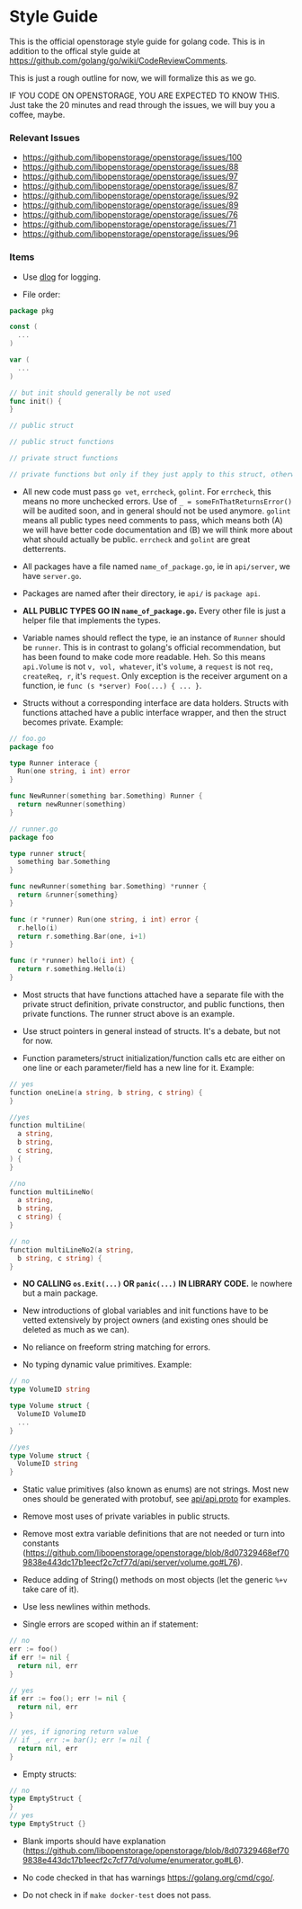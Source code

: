 # Style Guide

This is the official openstorage style guide for golang code. This is in addition to the offical style guide at https://github.com/golang/go/wiki/CodeReviewComments.

This is just a rough outline for now, we will formalize this as we go.

IF YOU CODE ON OPENSTORAGE, YOU ARE EXPECTED TO KNOW THIS. Just take the 20 minutes and read through the issues, we will buy you a coffee, maybe.

### Relevant Issues

* https://github.com/libopenstorage/openstorage/issues/100
* https://github.com/libopenstorage/openstorage/issues/88
* https://github.com/libopenstorage/openstorage/issues/97
* https://github.com/libopenstorage/openstorage/issues/87
* https://github.com/libopenstorage/openstorage/issues/92
* https://github.com/libopenstorage/openstorage/issues/89
* https://github.com/libopenstorage/openstorage/issues/76
* https://github.com/libopenstorage/openstorage/issues/71
* https://github.com/libopenstorage/openstorage/issues/96

### Items

* Use [dlog](https://go.pedge.io/dlog) for logging.

* File order:

```go
package pkg

const (
  ...
)

var (
  ...
)

// but init should generally be not used
func init() {
}

// public struct

// public struct functions

// private struct functions

// private functions but only if they just apply to this struct, otherwise in a common file
```

* All new code must pass `go vet`, `errcheck`, `golint`. For `errcheck`, this means no more unchecked errors. Use of `_ = someFnThatReturnsError()` will be audited soon, and in general should not be used anymore. `golint` means all public types need comments to pass, which means both (A) we will have better code documentation and (B) we will think more about what should actually be public. `errcheck` and `golint` are great detterrents.

* All packages have a file named `name_of_package.go`, ie in `api/server`, we have `server.go`.

* Packages are named after their directory, ie `api/` is `package api`.

* **ALL PUBLIC TYPES GO IN `name_of_package.go`.** Every other file is just a helper file that implements the types.

* Variable names should reflect the type, ie an instance of  `Runner` should be `runner`. This is in contrast to golang's official recommendation, but has been found to make code more readable. Heh. So this means `api.Volume` is not `v, vol, whatever`, it's `volume`, a `request` is not `req, createReq, r`, it's `request`. Only exception is the receiver argument on a function, ie `func (s *server) Foo(...) { ... }`.

* Structs without a corresponding interface are data holders. Structs with functions attached have a public interface wrapper, and then the struct becomes private. Example:

```go
// foo.go
package foo

type Runner interace {
  Run(one string, i int) error
}

func NewRunner(something bar.Something) Runner {
  return newRunner(something)
}

// runner.go
package foo

type runner struct{
  something bar.Something
}

func newRunner(something bar.Something) *runner {
  return &runner{something}
}

func (r *runner) Run(one string, i int) error {
  r.hello(i)
  return r.something.Bar(one, i+1)
}

func (r *runner) hello(i int) {
  return r.something.Hello(i)
}
```
              
* Most structs that have functions attached have a separate file with the private struct definition, private constructor, and public functions, then private functions. The runner struct above is an example.

* Use struct pointers in general instead of structs. It's a debate, but not for now.

* Function parameters/struct initialization/function calls etc are either on one line or each parameter/field has a new line for it. Example:

```go
// yes
function oneLine(a string, b string, c string) {
}

//yes
function multiLine(
  a string,
  b string,
  c string,
) {
}

//no
function multiLineNo(
  a string,
  b string,
  c string) {
}

// no
function multiLineNo2(a string,
  b string, c string) {
}
```

* **NO CALLING `os.Exit(...)` OR `panic(...)` IN LIBRARY CODE.** Ie nowhere but a main package.

* New introductions of global variables and init functions have to be vetted extensively by project owners (and existing ones should be deleted as much as we can).

* No reliance on freeform string matching for errors.

* No typing dynamic value primitives. Example:

```go
// no
type VolumeID string

type Volume struct {
  VolumeID VolumeID
  ...
}

//yes
type Volume struct {
  VolumeID string  
}
```

* Static value primitives (also known as enums) are not strings. Most new ones should be generated with protobuf, see [api/api.proto](api/api.proto) for examples.

* Remove most uses of private variables in public structs.

* Remove most extra variable definitions that are not needed or turn into constants (https://github.com/libopenstorage/openstorage/blob/8d07329468ef709838e443dc17b1eecf2c7cf77d/api/server/volume.go#L76).

* Reduce adding of String() methods on most objects (let the generic `%+v` take care of it).

* Use less newlines within methods.

* Single errors are scoped within an if statement:

```go
// no
err := foo()
if err != nil {
  return nil, err
}

// yes
if err := foo(); err != nil {
  return nil, err
}

// yes, if ignoring return value
// if _, err := bar(); err != nil {
  return nil, err
}
```
    
* Empty structs:

```go
// no
type EmptyStruct {
}
// yes
type EmptyStruct {}
```

* Blank imports should have explanation (https://github.com/libopenstorage/openstorage/blob/8d07329468ef709838e443dc17b1eecf2c7cf77d/volume/enumerator.go#L6).

* No code checked in that has warnings https://golang.org/cmd/cgo/.

* Do not check in if `make docker-test` does not pass.
